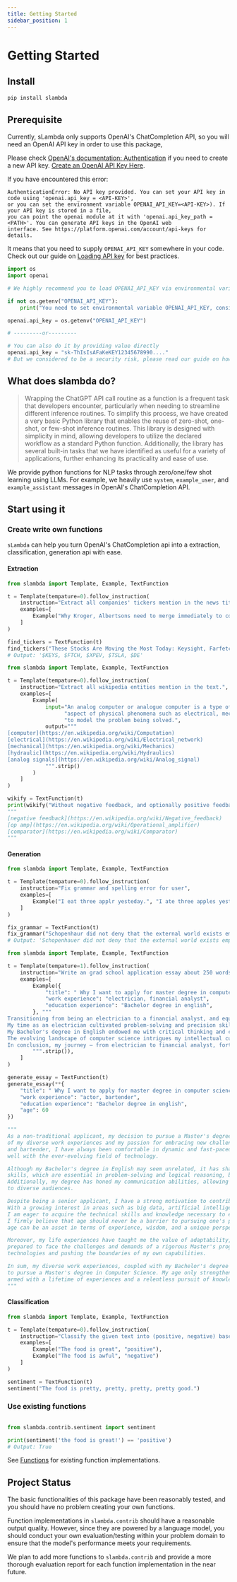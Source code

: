 ```yaml
---
title: Getting Started
sidebar_position: 1
---
```


# Getting Started

## Install

```bash
pip install slambda
```

## Prerequisite

Currently, sLambda only supports OpenAI's ChatCompletion API, so you will need an OpenAI API key in order to use this
package,

Please check [OpenAI's documentation: Authentication](https://platform.openai.com/docs/api-reference/authentication) if
you need to create a new API key.  [Create an OpenAI API Key Here](https://platform.openai.com/account/api-keys).

If you have encountered this error:

```
AuthenticationError: No API key provided. You can set your API key in code using 'openai.api_key = <API-KEY>', 
or you can set the environment variable OPENAI_API_KEY=<API-KEY>). If your API key is stored in a file, 
you can point the openai module at it with 'openai.api_key_path = <PATH>'. You can generate API keys in the OpenAI web 
interface. See https://platform.openai.com/account/api-keys for details.
```

It means that you need to supply `OPENAI_API_KEY` somewhere in your code. Check out our guide
on [Loading API key](/docs/tips/apikey) for best practices.

```python
import os
import openai

# We highly recommend you to load OPENAI_API_KEY via environmental variable 

if not os.getenv("OPENAI_API_KEY"):
    print("You need to set environmental variable OPENAI_API_KEY, consider using dotenv")

openai.api_key = os.getenv("OPENAI_API_KEY")

# ---------or---------

# You can also do it by providing value directly
openai.api_key = "sk-ThIsIsAFaKeKEY12345678990...."
# But we considered to be a security risk, please read our guide on how to load api key for more details. 
```

## What does slambda do?

> Wrapping the ChatGPT API call routine as a function is a frequent task that developers encounter, particularly when
> needing to streamline different inference routines. To simplify this process, we have created a very basic Python
> library that enables the reuse of zero-shot, one-shot, or few-shot inference routines. This library is designed with
> simplicity in mind, allowing developers to utilize the declared workflow as a standard Python function. Additionally,
> the library has several built-in tasks that we have identified as useful for a variety of applications, further
> enhancing its practicality and ease of use.


We provide python functions for NLP tasks through zero/one/few shot learning using LLMs. For example, we heavily
use `system`, `example_user`, and `example_assistant` messages in OpenAI's ChatCompletion API.

## Start using it

### Create write own functions

`sLambda` can help you turn OpenAI's ChatCompletion api into a extraction, classification, generation api with ease.

#### Extraction

```python title="extract stock tikers"
from slambda import Template, Example, TextFunction

t = Template(tempature=0).follow_instruction(
    instruction="Extract all companies' tickers mention in the news title.",
    examples=[
        Example("Why Kroger, Albertsons need to merge immediately to compete with Walmart", "$KR, $ACI")
    ]
)

find_tickers = TextFunction(t)
find_tickers("These Stocks Are Moving the Most Today: Keysight, Farfetch, XPeng, Tesla, Deere, and More")
# Output: '$KEYS, $FTCH, $XPEV, $TSLA, $DE'
```

```python title="wikifier"
from slambda import Template, Example, TextFunction

t = Template(tempature=0).follow_instruction(
    instruction="Extract all wikipedia entities mention in the text.",
    examples=[
        Example(
            input="An analog computer or analogue computer is a type of computer that uses the continuous variation"
                  "aspect of physical phenomena such as electrical, mechanical, or hydraulic quantities (analog signals) "
                  "to model the problem being solved.",
            output="""
[computer](https://en.wikipedia.org/wiki/Computation)
[electrical](https://en.wikipedia.org/wiki/Electrical_network)
[mechanical](https://en.wikipedia.org/wiki/Mechanics)
[hydraulic](https://en.wikipedia.org/wiki/Hydraulics)
[analog signals](https://en.wikipedia.org/wiki/Analog_signal)
            """.strip()
        )
    ]
)

wikify = TextFunction(t)
print(wikify("Without negative feedback, and optionally positive feedback for regeneration, an op amp acts as a comparator."))
"""
[negative feedback](https://en.wikipedia.org/wiki/Negative_feedback)
[op amp](https://en.wikipedia.org/wiki/Operational_amplifier)
[comparator](https://en.wikipedia.org/wiki/Comparator)
"""
```

#### Generation

```python title="Fix Grammar"
from slambda import Template, Example, TextFunction

t = Template(tempature=0).follow_instruction(
    instruction="Fix grammar and spelling error for user",
    examples=[
        Example("I eat three applr yesteday.", "I ate three apples yesterday."),
    ]
)

fix_grammar = TextFunction(t)
fix_grammar("Schopenhaur did not deny that the external world exists empiracle, but he followed Kant in claimin' that our knowledge and experiense of the world are always indirekt.")
# Output: 'Schopenhauer did not deny that the external world exists empirically, but he followed Kant in claiming that our knowledge and experience of the world are always indirect.'

```

```python title="Essay"
from slambda import Template, Example, TextFunction

t = Template(tempature=1).follow_instruction(
    instruction="Write an grad school application essay about 250 words using the given information",
    examples=[
        Example({
            "title": " Why I want to apply for master degree in computer science",
            "work experience": "electrician, financial analyst",
            "education experience": "Bachelor degree in english",
        }, """
Transitioning from being an electrician to a financial analyst, and equipped with a Bachelor's degree in English, I am driven to undertake a Master's degree in Computer Science. This decision arises from my diverse experiences, revealing the intersecting points between my past and the boundless possibilities of the tech world.
My time as an electrician cultivated problem-solving and precision skills, paralleling the demands of programming. Similarly, my role as a financial analyst exposed me to the potency of data analysis and technology-driven decision-making. Recognizing these common threads, I am keen to meld my existing expertise with the innovation fostered by computer science.
My Bachelor's degree in English endowed me with critical thinking and communication prowess, invaluable assets when navigating interdisciplinary collaborations and explaining intricate technicalities. By pursuing a Master's in Computer Science, I aspire to fuse my linguistic finesse with programming adeptness, enhancing my capacity to innovate and contribute effectively.
The evolving landscape of computer science intrigues my intellectual curiosity, from AI and machine learning to cybersecurity and software engineering. This fervor drives my academic pursuit, aiming to amplify my theoretical knowledge and hands-on skills, positioning me at technology's vanguard.
In conclusion, my journey – from electrician to financial analyst, fortified by a Bachelor's in English – has illuminated the transformative potential of computer science. With a burning desire to challenge and unite my experiences, I am resolute in my commitment to a Master's in Computer Science. This endeavor promises not only personal enrichment but also a chance to meaningfully influence the trajectory of technological advancement.        
        """.strip()),
    ]
)

generate_essay = TextFunction(t)
generate_essay(**{
    "title": " Why I want to apply for master degree in computer science",
    "work experience": "actor, bartender",
    "education experience": "Bachelor degree in english",
    "age": 60
})

"""
As a non-traditional applicant, my decision to pursue a Master's degree in Computer Science stems from a combination
of my diverse work experiences and my passion for embracing new challenges at the age of 60. Having worked as an actor 
and bartender, I have always been comfortable in dynamic and fast-paced environments, traits that align 
well with the ever-evolving field of technology.

Although my Bachelor's degree in English may seem unrelated, it has sharpened my critical thinking and analytical 
skills, which are essential in problem-solving and logical reasoning, both foundational elements in computer science. 
Additionally, my degree has honed my communication abilities, allowing me to effectively convey complex concepts 
to diverse audiences.

Despite being a senior applicant, I have a strong motivation to contribute to the field of computer science. 
With a growing interest in areas such as big data, artificial intelligence, and programming, 
I am eager to acquire the technical skills and knowledge necessary to engage in meaningful research and innovation. 
I firmly believe that age should never be a barrier to pursuing one's passions, and I am determined to prove that 
age can be an asset in terms of experience, wisdom, and a unique perspective.

Moreover, my life experiences have taught me the value of adaptability, resilience, and a growth mindset. I am 
prepared to face the challenges and demands of a rigorous Master's program, fully committed to embracing new 
technologies and pushing the boundaries of my own capabilities.

In sum, my diverse work experiences, coupled with my Bachelor's degree in English, have paved the way for my decision 
to pursue a Master's degree in Computer Science. My age only strengthens my resolve to contribute to the field, 
armed with a lifetime of experiences and a relentless pursuit of knowledge.
"""

```

#### Classification

```python title="Binary sentiment classifier"
from slambda import Template, Example, TextFunction

t = Template(tempature=0).follow_instruction(
    instruction="Classify the given text into (positive, negative) based on sentiment.",
    examples=[
        Example("The food is great", "positive"),
        Example("The food is awful", "negative")
    ]
)

sentiment = TextFunction(t)
sentiment("The food is pretty, pretty, pretty, pretty good.")
```

### Use existing functions

```py

from slambda.contrib.sentiment import sentiment

print(sentiment('the food is great!') == 'positive')
# Output: True
```

See [Functions](/docs/category/functions) for existing function implementations.

## Project Status

The basic functionalities of this package have been reasonably tested, and you should have no problem creating your own
functions.

Function implementations in `slambda.contrib` should have a reasonable output quality. However, since they are powered
by a language model, you should conduct your own evaluation/testing within your problem domain to ensure that the
model's performance meets your requirements.

We plan to add more functions to `slambda.contrib` and provide a more thorough evaluation report for each function
implementation in the near future.